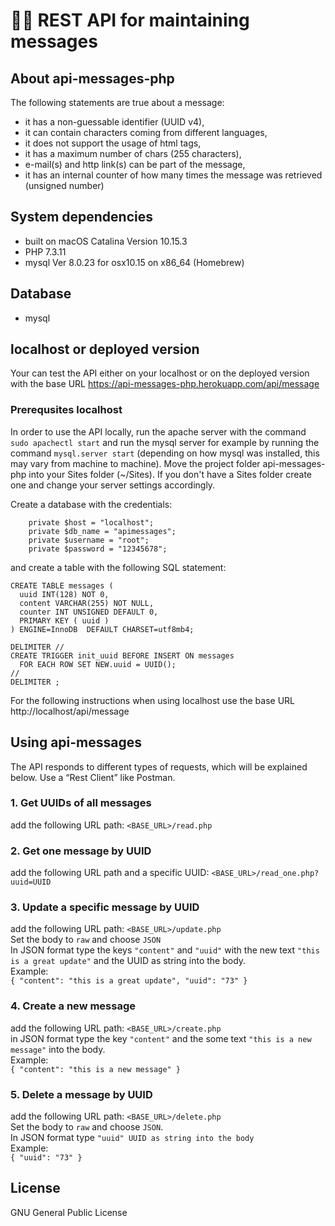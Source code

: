 # 👩‍💻 REST API for maintaining messages

## About api-messages-php
The following statements are true about a message:
* it has a non-guessable identifier (UUID v4),
* it can contain characters coming from different languages,
* it does not support the usage of html tags,
* it has a maximum number of chars (255 characters),
* e-mail(s) and http link(s) can be part of the message,
* it has an internal counter of how many times the message was
retrieved (unsigned number)

## System dependencies
* built on macOS Catalina Version 10.15.3
* PHP 7.3.11
* mysql Ver 8.0.23 for osx10.15 on x86_64 (Homebrew)

## Database
* mysql

## localhost or deployed version
Your can test the API either on your localhost or on the deployed version with the base URL https://api-messages-php.herokuapp.com/api/message

### Prerequsites localhost
In order to use the API locally, run the apache server with the command `sudo apachectl start` and run the mysql server for example by running the command `mysql.server start` (depending on how mysql was installed, this may vary from machine to machine).
Move the project folder api-messages-php into your Sites folder (~/Sites). If you don't have a Sites folder create one and change your server settings accordingly.

Create a database with the credentials: 

```
    private $host = "localhost";
    private $db_name = "apimessages";
    private $username = "root";
    private $password = "12345678";
```
and create a table with the following SQL statement:

```
CREATE TABLE messages (
  uuid INT(128) NOT 0,
  content VARCHAR(255) NOT NULL,
  counter INT UNSIGNED DEFAULT 0,
  PRIMARY KEY ( uuid )
) ENGINE=InnoDB  DEFAULT CHARSET=utf8mb4;

DELIMITER //
CREATE TRIGGER init_uuid BEFORE INSERT ON messages
  FOR EACH ROW SET NEW.uuid = UUID();
//
DELIMITER ;
```
For the following instructions when using localhost use the base URL http://localhost/api/message

## Using api-messages
The API responds to different types of requests, which will be explained below.
Use a “Rest Client” like Postman.
### 1. Get UUIDs of all messages
add the following URL path: `<BASE_URL>/read.php`<br> 
### 2. Get one message by UUID
add the following URL path and a specific UUID: `<BASE_URL>/read_one.php?uuid=UUID`<br>
### 3. Update a specific message by UUID
add the following URL path: `<BASE_URL>/update.php`<br> 
Set the body to `raw` and choose `JSON`\
In JSON format type the keys `"content"` and `"uuid"` with the new text `"this is a great update"` and the UUID as string into the body.<br>
Example:<br>
`{ "content": "this is a great update",
   "uuid": "73"
 }`
### 4. Create a new message
add the following URL path: `<BASE_URL>/create.php`<br>
in JSON format type the key `"content"` and the some text `"this is a new message"` into the body.<br>
Example:<br>
`{ "content": "this is a new message" }`
### 5. Delete a message by UUID
add the following URL path: `<BASE_URL>/delete.php`<br> 
Set the body to `raw` and choose `JSON`.<br>
In JSON format type `"uuid" UUID as string into the body`<br>
Example:<br>
`{
   "uuid": "73"
 }`

## License
GNU General Public License

